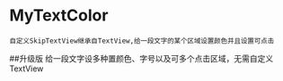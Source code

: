 # MyTextColor
    自定义SkipTextView继承自TextView,给一段文字的某个区域设置颜色并且设置可点击
    
##升级版
    给一段文字设多种置颜色、字号以及可多个点击区域，无需自定义TextView
